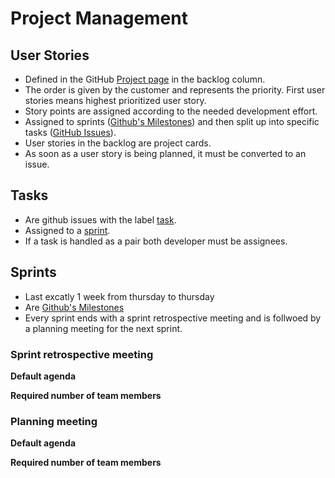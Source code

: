 # Project Management

## User Stories

* Defined in the GitHub [Project page][project] in the backlog column.
* The order is given by the customer and represents the priority. First user stories means highest prioritized user story.
* Story points are assigned according to the needed development effort.
* Assigned to sprints ([Github's Milestones][milestones]) and then split up into specific tasks ([GitHub Issues][issues]).
* User stories in the backlog are project cards.
* As soon as a user story is being planned, it must be converted to an issue.

## Tasks

* Are github issues with the label [task][tasks].
* Assigned to a [sprint][milestones].
* If a task is handled as a pair both developer must be assignees.

## Sprints

* Last excatly 1 week from thursday to thursday
* Are [Github's Milestones][milestones]
* Every sprint ends with a sprint retrospective meeting and is follwoed by a planning meeting for the next sprint.

### Sprint retrospective meeting

**Default agenda**

**Required number of team members**

### Planning meeting

**Default agenda**

**Required number of team members**


[milestones]: https://github.com/sese-xp3-ws2017/sese-xp3-ws2017/milestones?direction=asc&sort=due_date&state=open
[issues]: https://github.com/sese-xp3-ws2017/sese-xp3-ws2017/issues
[project]: https://github.com/sese-xp3-ws2017/sese-xp3-ws2017/projects/1
[tasks]: https://github.com/sese-xp3-ws2017/sese-xp3-ws2017/labels/task